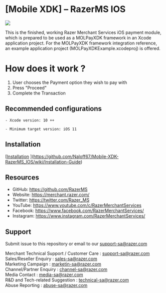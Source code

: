 <!--
# license: Copyright © 2011-2019 MOLPay Sdn Bhd. All Rights Reserved. 
-->

# [Mobile XDK] – RazerMS IOS

<img src="https://user-images.githubusercontent.com/38641542/74424311-a9d64000-4e8c-11ea-8d80-d811cfe66972.jpg">

This is the finished, working Razer Merchant Services iOS payment module, which is prepared to be used as a MOLPayXDK framework in an Xcode application project. For the MOLPayXDK framework integration reference, an example application project (MOLPayXDKExample.xcodeproj) is offered.

# How does it work ?

1. User chooses the Payment option they wish to pay with
2. Press "Proceed"
3. Complete the Transaction

## Recommended configurations

    - Xcode version: 10 ++
    
    - Minimum target version: iOS 11 

## Installation

[[Installation](https://github.com/RazerMS/rms-mobile-xdk-ios/wiki/Installation-Guidance)
](https://github.com/Naloff67/Mobile-XDK-RazerMS_IOS/wiki/Installation-Guide)

## Resources

- GitHub:     https://github.com/RazerMS
- Website:    https://merchant.razer.com/
- Twitter:    https://twitter.com/Razer_MS
- YouTube:    https://www.youtube.com/c/RazerMerchantServices
- Facebook:   https://www.facebook.com/RazerMerchantServices/
- Instagram:  https://www.instagram.com/RazerMerchantServices/


## Support

Submit issue to this repository or email to our support-sa@razer.com

Merchant Technical Support / Customer Care : support-sa@razer.com<br>
Sales/Reseller Enquiry : sales-sa@razer.com<br>
Marketing Campaign : marketin-sa@razer.com<br>
Channel/Partner Enquiry : channel-sa@razer.com<br>
Media Contact : media-sa@razer.com<br>
R&D and Tech-related Suggestion : technical-sa@razer.com<br>
Abuse Reporting : abuse-sa@razer.com

